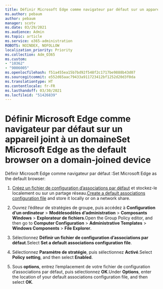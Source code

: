 ```yaml
---
title: Définir Microsoft Edge comme navigateur par défaut sur un appareil joint à un domaine
ms.author: pebaum
author: pebaum
manager: scotv
ms.date: 03/29/2021
ms.audience: Admin
ms.topic: article
ms.service: o365-administration
ROBOTS: NOINDEX, NOFOLLOW
localization_priority: Priority
ms.collection: Adm_O365
ms.custom:
- "10362"
- "9006005"
ms.openlocfilehash: f51a455ea15b7bd92f548f2c1717be9888b43d07
ms.sourcegitcommit: e552d65aac79433a911723412bf1252d20d3f0da
ms.translationtype: HT
ms.contentlocale: fr-FR
ms.lasthandoff: 03/30/2021
ms.locfileid: "51426839"
---
```

# <a name="set-microsoft-edge-as-the-default-browser-on-a-domain-joined-device"></a><span data-ttu-id="477fe-102">Définir Microsoft Edge comme navigateur par défaut sur un appareil joint à un domaine</span><span class="sxs-lookup"><span data-stu-id="477fe-102">Set Microsoft Edge as the default browser on a domain-joined device</span></span>

<span data-ttu-id="477fe-103">Définir Microsoft Edge comme navigateur par défaut :</span><span class="sxs-lookup"><span data-stu-id="477fe-103">Set Microsoft Edge as the default browser:</span></span> 

1. <span data-ttu-id="477fe-104">[Créez un fichier de configuration d’associations par défaut](https://go.microsoft.com/fwlink/?linkid=2132437) et stockez-le localement ou sur un partage réseau.</span><span class="sxs-lookup"><span data-stu-id="477fe-104">[Create a default associations configuration file](https://go.microsoft.com/fwlink/?linkid=2132437) and store it locally or on a network share.</span></span>

1. <span data-ttu-id="477fe-105">Ouvrez l’éditeur de stratégies de groupe, puis accédez à **Configuration d’un ordinateur** > **Modèlesodèles d’administration** > **Composants Windows** > **Explorateur de fichiers**.</span><span class="sxs-lookup"><span data-stu-id="477fe-105">Open the Group Policy editor, and then go to **Computer Configuration** > **Administrative Templates** > **Windows Components** > **File Explorer**.</span></span>

1. <span data-ttu-id="477fe-106">Sélectionnez **Définir un fichier de configuration d’associations par défaut**.</span><span class="sxs-lookup"><span data-stu-id="477fe-106">Select **Set a default associations configuration file**.</span></span>

1. <span data-ttu-id="477fe-107">Sélectionnez **Paramètre de stratégie**, puis sélectionnez **Activé**.</span><span class="sxs-lookup"><span data-stu-id="477fe-107">Select **Policy setting**, and then select **Enabled**.</span></span>

1. <span data-ttu-id="477fe-108">Sous **options**, entrez l’emplacement de votre fichier de configuration d’associations par défaut, puis sélectionnez **OK**.</span><span class="sxs-lookup"><span data-stu-id="477fe-108">Under **Options**, enter the location of your default associations configuration file, and then select **OK**.</span></span>
